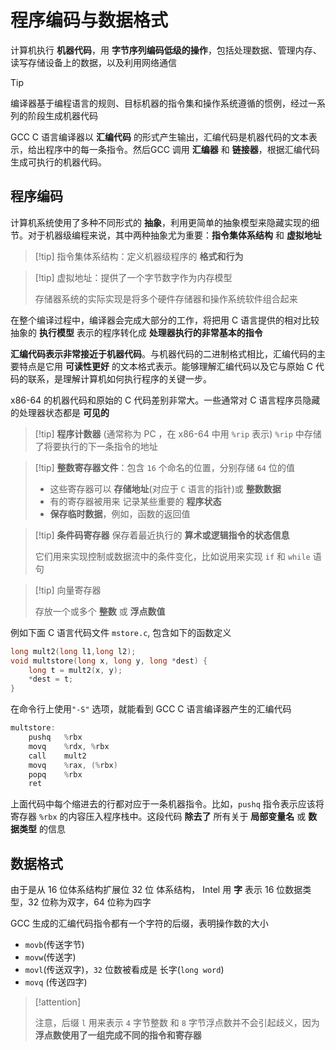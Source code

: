 # 程序编码与数据格式


计算机执行 **机器代码**，用 **字节序列编码低级的操作**，包括处理数据、管理内存、读写存储设备上的数据，以及利用网络通信

> [!tip] 
> 编译器基于编程语言的规则、目标机器的指令集和操作系统遵循的惯例，经过一系列的阶段生成机器代码
> 

GCC C 语言编译器以 **汇编代码** 的形式产生输出，汇编代码是机器代码的文本表示，给出程序中的每一条指令。然后GCC 调用 **汇编器** 和 **链接器**，根据汇编代码生成可执行的机器代码。

## 程序编码

计算机系统使用了多种不同形式的 **抽象**，利用更简单的抽象模型来隐藏实现的细节。对于机器级编程来说，其中两种抽象尤为重要：**指令集体系结构** 和 **虚拟地址**

> [!tip] 指令集体系结构：定义机器级程序的 **格式和行为**
> 

> [!tip] 虚拟地址：提供了一个字节数字作为内存模型
> 
> 存储器系统的实际实现是将多个硬件存储器和操作系统软件组合起来
> 

在整个编译过程中，编译器会完成大部分的工作，将把用 C 语言提供的相对比较 抽象的 **执行模型** 表示的程序转化成 **处理器执行的非常基本的指令**

**汇编代码表示非常接近于机器代码**。与机器代码的二进制格式相比，汇编代码的主要特点是它用 **可读性更好** 的文本格式表示。能够理解汇编代码以及它与原始 C 代码的联系，是理解计算机如何执行程序的关键一步。

x86-64 的机器代码和原始的 C 代码差别非常大。一些通常对 C 语言程序员隐藏的处理器状态都是 **可见的**

> [!tip] **程序计数器** (通常称为 PC ，在 x86-64 中用 `%rip` 表示) 
> `%rip` 中存储了将要执行的下一条指令的地址
> 

> [!tip] **整数寄存器文件**：包含 `16` 个命名的位置，分别存储 `64` 位的值
> + 这些寄存器可以 **存储地址**(对应于 `C` 语言的指针)或 **整数数据**
> + 有的寄存器被用来 记录某些重要的 **程序状态**
> + **保存临时数据**，例如，函数的返回值
> 

> [!tip] **条件码寄存器** 保存着最近执行的 **算术或逻辑指令的状态信息**
> 
> 它们用来实现控制或数据流中的条件变化，比如说用来实现 `if` 和 `while` 语句
> 

> [!tip] 向量寄存器
> 
> 存放一个或多个 **整数** 或 **浮点数值**
> 


例如下面 C 语言代码文件 `mstore.c`, 包含如下的函数定义

```c
long mult2(long l1,long l2);
void multstore(long x, long y, long *dest) {
    long t = mult2(x, y);
    *dest = t;
}
```

在命令行上使用`"-S"`  选项，就能看到 GCC  C 语言编译器产生的汇编代码

```c
multstore:
	pushq	%rbx
	movq	%rdx, %rbx
	call	mult2
	movq	%rax, (%rbx)
	popq	%rbx
	ret
```

上面代码中每个缩进去的行都对应于一条机器指令。比如，`pushq` 指令表示应该将寄存器 `%rbx` 的内容压入程序栈中。这段代码 **除去了** 所有关于 **局部变量名** 或 **数据类型** 的信息

## 数据格式

由于是从 $16$ 位体系结构扩展位 $32$ 位 体系结构， Intel 用 **字** 表示 $16$ 位数据类型，$32$ 位称为双字，$64$ 位称为四字

GCC 生成的汇编代码指令都有一个字符的后缀，表明操作数的大小
- `movb`(传送字节)
- `movw`(传送字)
- `movl`(传送双字)，`32` 位数被看成是 长字(`long word`)
- `movq` (传送四字)

> [!attention] 
> 
> 注意，后缀 `l` 用来表示 `4` 字节整数 和 `8` 字节浮点数并不会引起歧义，因为 **浮点数使用了一组完成不同的指令和寄存器**
> 


